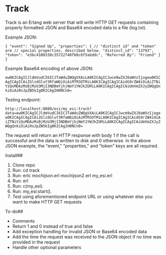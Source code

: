Track
=====

Track is an Erlang web server that will write HTTP GET requests containing properly formatted JSON and Base64 encoded data to a file (log.txt).

Example JSON:

`{
    "event": "Signed Up",
    "properties": {
        // "distinct_id" and "token" are
        // special properties, described below.
        "distinct_id": "13793",
        "token": "e3bc4100330c35722740fb8c6f5abddc",
        "Referred By": "Friend"
    }
}`

Example Base64 encoding of above JSON:

`ew0KICAgICJldmVudCI6ICJTaWduZWQgVXAiLA0KICAgICJwcm9wZXJ0aWVzIjogew0KICAgICAgICAiZGlzdGluY3RfaWQiOiAiMTM3OTMiLA0KICAgICAgICAidG9rZW4iOiAiZTNiYzQxMDAzMzBjMzU3MjI3NDBmYjhjNmY1YWJkZGMiLA0KICAgICAgICAiUmVmZXJyZWQgQnkiOiAiRnJpZW5kIg0KICAgIH0NCn0=`

Testing endpoint:

`http://localhost:8080/esi/my_esi:track?data=ew0KICAgICJldmVudCI6ICJTaWduZWQgVXAiLA0KICAgICJwcm9wZXJ0aWVzIjogew0KICAgICAgICAiZGlzdGluY3RfaWQiOiAiMTM3OTMiLA0KICAgICAgICAidG9rZW4iOiAiZTNiYzQxMDAzMzBjMzU3MjI3NDBmYjhjNmY1YWJkZGMiLA0KICAgICAgICAiUmVmZXJyZWQgQnkiOiAiRnJpZW5kIg0KICAgIH0NCn0=`

The request will return an HTTP response with body 1 if the call is successful and the data is written to disk and 0 otherwise. In the above JSON example, the "event," "properties," and "token" keys are all required.

Install##
1. Clone repo
2. Run: cd track
3. Run: erlc mochijson.erl mochijson2.erl my_esi.erl
4. Run: erl
5. Run: c(my_esi).
6. Run: my_esi:start().
7. Test using aforementioned endpoint URL or using whatever else you want to make HTTP GET requests

To-do##
- Comments
- Return 1 and 0 instead of true and false
- Add exception handling for invalid JSON or Base64 encoded data
- Add the time the request was received to the JSON object if no time was provided in the request
- Handle other optional parameters